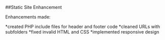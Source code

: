 ##Static Site Enhancement

Enhancements made:

*created PHP include files for header and footer code
*cleaned URLs with subfolders
*fixed invalid HTML and CSS
*implemented responsive design
